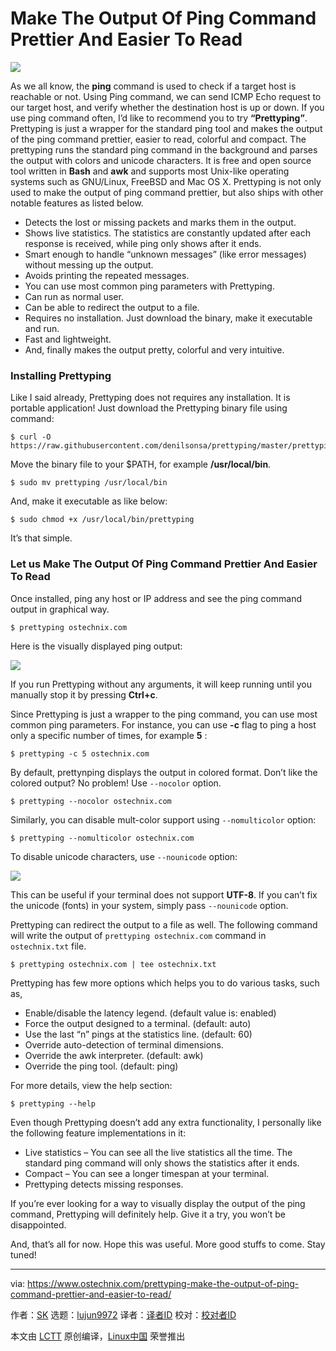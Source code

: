 Make The Output Of Ping Command Prettier And Easier To Read
======

![](https://www.ostechnix.com/wp-content/uploads/2018/09/prettyping-720x340.png)

As we all know, the **ping** command is used to check if a target host is reachable or not. Using Ping command, we can send ICMP Echo request to our target host, and verify whether the destination host is up or down. If you use ping command often, I’d like to recommend you to try **“Prettyping”**. Prettyping is just a wrapper for the standard ping tool and makes the output of the ping command prettier, easier to read, colorful and compact. The prettyping runs the standard ping command in the background and parses the output with colors and unicode characters. It is free and open source tool written in **Bash** and **awk** and supports most Unix-like operating systems such as GNU/Linux, FreeBSD and Mac OS X. Prettyping is not only used to make the output of ping command prettier, but also ships with other notable features as listed below.

  * Detects the lost or missing packets and marks them in the output.
  * Shows live statistics. The statistics are constantly updated after each response is received, while ping only shows after it ends.
  * Smart enough to handle “unknown messages” (like error messages) without messing up the output.
  * Avoids printing the repeated messages.
  * You can use most common ping parameters with Prettyping.
  * Can run as normal user.
  * Can be able to redirect the output to a file.
  * Requires no installation. Just download the binary, make it executable and run.
  * Fast and lightweight.
  * And, finally makes the output pretty, colorful and very intuitive.



### Installing Prettyping

Like I said already, Prettyping does not requires any installation. It is portable application! Just download the Prettyping binary file using command:

```
$ curl -O https://raw.githubusercontent.com/denilsonsa/prettyping/master/prettyping
```

Move the binary file to your $PATH, for example **/usr/local/bin**.

```
$ sudo mv prettyping /usr/local/bin
```

And, make it executable as like below:

```
$ sudo chmod +x /usr/local/bin/prettyping
```

It’s that simple.

### Let us Make The Output Of Ping Command Prettier And Easier To Read

Once installed, ping any host or IP address and see the ping command output in graphical way.

```
$ prettyping ostechnix.com
```

Here is the visually displayed ping output:

![](https://www.ostechnix.com/wp-content/uploads/2018/09/prettyping-in-action.gif)

If you run Prettyping without any arguments, it will keep running until you manually stop it by pressing **Ctrl+c**.

Since Prettyping is just a wrapper to the ping command, you can use most common ping parameters. For instance, you can use **-c** flag to ping a host only a specific number of times, for example **5** :

```
$ prettyping -c 5 ostechnix.com
```

By default, prettynping displays the output in colored format. Don’t like the colored output? No problem! Use `--nocolor` option.

```
$ prettyping --nocolor ostechnix.com
```

Similarly, you can disable mult-color support using `--nomulticolor` option:

```
$ prettyping --nomulticolor ostechnix.com
```

To disable unicode characters, use `--nounicode` option:

![](https://www.ostechnix.com/wp-content/uploads/2018/09/prettyping-without-unicode-support.png)

This can be useful if your terminal does not support **UTF-8**. If you can’t fix the unicode (fonts) in your system, simply pass `--nounicode` option.

Prettyping can redirect the output to a file as well. The following command will write the output of `prettyping ostechnix.com` command in `ostechnix.txt` file.

```
$ prettyping ostechnix.com | tee ostechnix.txt
```

Prettyping has few more options which helps you to do various tasks, such as,

  * Enable/disable the latency legend. (default value is: enabled)
  * Force the output designed to a terminal. (default: auto)
  * Use the last “n” pings at the statistics line. (default: 60)
  * Override auto-detection of terminal dimensions.
  * Override the awk interpreter. (default: awk)
  * Override the ping tool. (default: ping)



For more details, view the help section:

```
$ prettyping --help
```

Even though Prettyping doesn’t add any extra functionality, I personally like the following feature implementations in it:

  * Live statistics – You can see all the live statistics all the time. The standard ping command will only shows the statistics after it ends.
  * Compact – You can see a longer timespan at your terminal.
  * Prettyping detects missing responses.



If you’re ever looking for a way to visually display the output of the ping command, Prettyping will definitely help. Give it a try, you won’t be disappointed.

And, that’s all for now. Hope this was useful. More good stuffs to come. Stay tuned!



--------------------------------------------------------------------------------

via: https://www.ostechnix.com/prettyping-make-the-output-of-ping-command-prettier-and-easier-to-read/

作者：[SK][a]
选题：[lujun9972](https://github.com/lujun9972)
译者：[译者ID](https://github.com/译者ID)
校对：[校对者ID](https://github.com/校对者ID)

本文由 [LCTT](https://github.com/LCTT/TranslateProject) 原创编译，[Linux中国](https://linux.cn/) 荣誉推出

[a]: https://www.ostechnix.com/author/sk/
